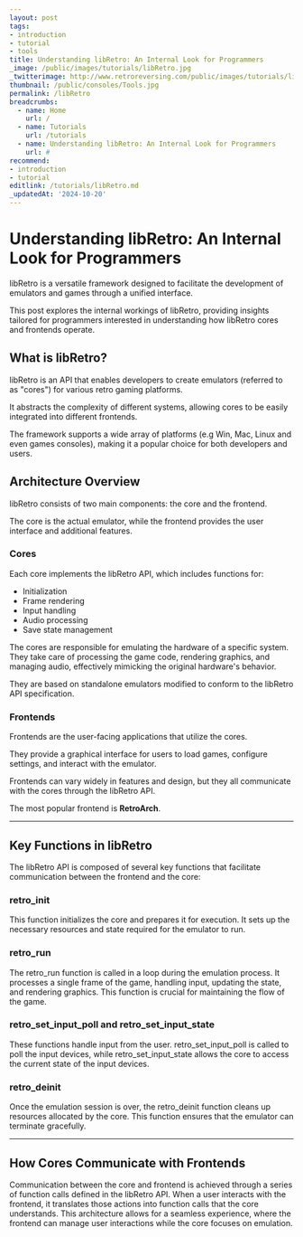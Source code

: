 ```yaml
---
layout: post
tags: 
- introduction
- tutorial
- tools
title: Understanding libRetro: An Internal Look for Programmers
_image: /public/images/tutorials/libRetro.jpg
_twitterimage: http://www.retroreversing.com/public/images/tutorials/libRetro.jpg
thumbnail: /public/consoles/Tools.jpg
permalink: /libRetro
breadcrumbs:
  - name: Home
    url: /
  - name: Tutorials
    url: /tutorials
  - name: Understanding libRetro: An Internal Look for Programmers
    url: #
recommend: 
- introduction
- tutorial
editlink: /tutorials/libRetro.md
_updatedAt: '2024-10-20'
---
```


# Understanding libRetro: An Internal Look for Programmers

libRetro is a versatile framework designed to facilitate the development of emulators and games through a unified interface. 

This post explores the internal workings of libRetro, providing insights tailored for programmers interested in understanding how libRetro cores and frontends operate.

## What is libRetro?

libRetro is an API that enables developers to create emulators (referred to as "cores") for various retro gaming platforms. 

It abstracts the complexity of different systems, allowing cores to be easily integrated into different frontends. 

The framework supports a wide array of platforms (e.g Win, Mac, Linux and even games consoles), making it a popular choice for both developers and users.

## Architecture Overview

libRetro consists of two main components: the core and the frontend. 

The core is the actual emulator, while the frontend provides the user interface and additional features.

### Cores

Each core implements the libRetro API, which includes functions for:

- Initialization
- Frame rendering
- Input handling
- Audio processing
- Save state management

The cores are responsible for emulating the hardware of a specific system. 
They take care of processing the game code, rendering graphics, and managing audio, effectively mimicking the original hardware's behavior. 

They are based on standalone emulators modified to conform to the libRetro API specification.

### Frontends

Frontends are the user-facing applications that utilize the cores. 

They provide a graphical interface for users to load games, configure settings, and interact with the emulator. 

Frontends can vary widely in features and design, but they all communicate with the cores through the libRetro API.

The most popular frontend is **RetroArch**.

---
## Key Functions in libRetro

The libRetro API is composed of several key functions that facilitate communication between the frontend and the core:

### retro_init

This function initializes the core and prepares it for execution. It sets up the necessary resources and state required for the emulator to run.

### retro_run

The retro_run function is called in a loop during the emulation process. It processes a single frame of the game, handling input, updating the state, and rendering graphics. 
This function is crucial for maintaining the flow of the game.

### retro_set_input_poll and retro_set_input_state

These functions handle input from the user. retro_set_input_poll is called to poll the input devices, while retro_set_input_state allows the core to access the current state of the input devices.

### retro_deinit

Once the emulation session is over, the retro_deinit function cleans up resources allocated by the core. 
This function ensures that the emulator can terminate gracefully.

---
## How Cores Communicate with Frontends

Communication between the core and frontend is achieved through a series of function calls defined in the libRetro API. 
When a user interacts with the frontend, it translates those actions into function calls that the core understands. 
This architecture allows for a seamless experience, where the frontend can manage user interactions while the core focuses on emulation.
